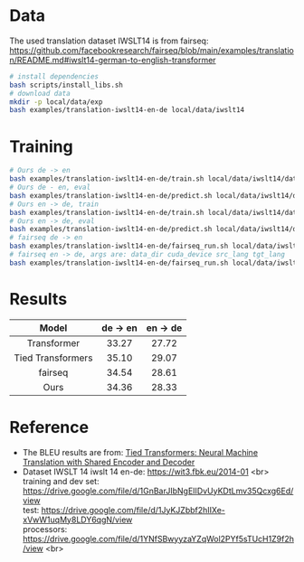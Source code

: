 
# Data
The used translation dataset IWSLT14 is from fairseq: https://github.com/facebookresearch/fairseq/blob/main/examples/translation/README.md#iwslt14-german-to-english-transformer
```bash 
# install dependencies
bash scripts/install_libs.sh
# download data
mkdir -p local/data/exp
bash examples/translation-iwslt14-en-de local/data/iwslt14
```


# Training
```bash
# Ours de -> en
bash examples/translation-iwslt14-en-de/train.sh local/data/iwslt14/data-converted-en-de-raw local/data/exp/iwslt14-en-de 0 de en 
# Ours de - en, eval 
bash examples/translation-iwslt14-en-de/predict.sh local/data/iwslt14/data-converted-en-de-raw local/data/exp/iwslt14-en-de 0 en de
# Ours en -> de, train 
bash examples/translation-iwslt14-en-de/train.sh local/data/iwslt14/data-converted-en-de-raw local/data/exp/iwslt14-en-de 0 en de
# Ours en -> de, eval 
bash examples/translation-iwslt14-en-de/predict.sh local/data/iwslt14/data-converted-en-de-raw local/data/exp/iwslt14-en-de 0 en de
# fairseq de -> en
bash examples/translation-iwslt14-en-de/fairseq_run.sh local/data/iwslt14 0 de en
# fairseq en -> de, args are: data_dir cuda_device src_lang tgt_lang
bash examples/translation-iwslt14-en-de/fairseq_run.sh local/data/iwslt14 0 en de
```


# Results
| Model | de -> en | en -> de |
| :--:  |  :--:    |   :--:   |
| Transformer | 33.27 | 27.72 | 
| Tied Transformers | 35.10 | 29.07 | 
| fairseq | 34.54 | 28.61 | 
| Ours | 34.36 | 28.33 | 


# Reference 
- The BLEU results are from: 
[Tied Transformers: Neural Machine Translation with Shared Encoder and Decoder](https://taoqin.github.io/papers/tiedT.AAAI2019.pdf)
- Dataset IWSLT 14
iwslt 14 en-de: https://wit3.fbk.eu/2014-01 <br\>
training and dev set: https://drive.google.com/file/d/1GnBarJIbNgEIIDvUyKDtLmv35Qcxg6Ed/view </br>
test: https://drive.google.com/file/d/1JyKJZbbf2hIIXe-xVwW1uqMy8LDY6qgN/view </br>
processors: https://drive.google.com/file/d/1YNfSBwyyzaYZqWol2PYf5sTUcH1Z9f2h/view <br\>

